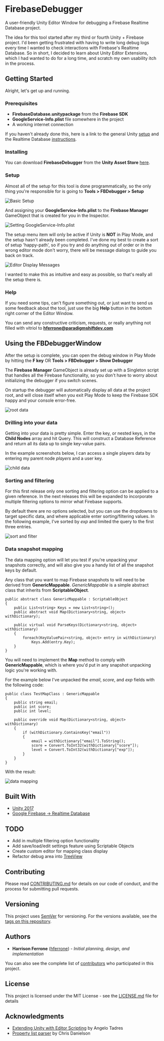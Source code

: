 # FirebaseDebugger
A user-friendly Unity Editor Window for debugging a Firebase Realtime Database project.


The idea for this tool started after my third or fourth Unity + Firebase project. I'd been getting frustrated with having to write long debug logs every time I wanted to check interactions with Firebase's Realtime Database. So in short, I decided to learn about Unity Editor Extensions, which I had wanted to do for a long time, and scratch my own usability itch in the process.

## Getting Started

Alright, let's get up and running.

### Prerequisites

* <b>FirebaseDatabase.unitypackage</b> from the <b>Firebase SDK</b>
* <b>GoogleService-Info.plist</b> file somewhere in the project
* A working internet connection

If you haven't already done this, here is a link to the general Unity [setup](https://firebase.google.com/docs/unity/setup) and the Realtime Database [instructions](https://firebase.google.com/docs/database/unity/start). 

### Installing

You can download <b>FirebaseDebugger</b> from the <b>Unity Asset Store</b> [here](https://assetstore.unity.com/).

### Setup

Almost all of the setup for this tool is done programmatically, so the only thing you're responsible for is going to <b>Tools > FBDebugger > Setup</b>

![Basic Setup](https://user-images.githubusercontent.com/8218795/37569699-6214c5be-2ae6-11e8-829e-99980a40eae7.png)

And assigning your <b>GoogleService-Info.plist</b> to the <b>Firebase Manager</b> GameObject that is created for you in the Inspector. 

![Setting GoogleService-Info.plist](https://user-images.githubusercontent.com/8218795/37569738-e6417508-2ae6-11e8-87f2-3b411d657372.png)

The setup menu item will only be active if Unity is <b>NOT</b> in Play Mode, and the setup hasn't already been completed. I've done my best to create a sort of setup 'happy-path', so if you try and do anything out of order or in the wrong editor mode don't worry, there will be message dialogs to guide you back on track.

![Editor Display Messages](https://user-images.githubusercontent.com/8218795/37569700-6860128e-2ae6-11e8-8c2f-42846a138c79.png)

I wanted to make this as intuitive and easy as possible, so that's really all the setup there is.

### Help

If you need some tips, can't figure something out, or just want to send us some feedback about the tool, just use the big <b>Help</b> button in the bottom right corner of the Editor Window.

You can send any constructive criticism, requests, or really anything not filled with vitriol to <b>hferrone@paradigmshiftdev.com</b>

## Using the FBDebuggerWindow

After the setup is complete, you can open the debug window in Play Mode by hitting the <b>F key</b> OR <b>Tools > FBDebugger > Show Debugger</b>

The <b>Firebase Manager</b> GameObject is already set up with a Singleton script that handles all the Firebase functionality, so you don't have to worry about initializing the debugger if you switch scenes.

On startup the debugger will automatically display all data at the project root, and will close itself when you exit Play Mode to keep the Firebase SDK happy and your console error-free.

![root data](https://user-images.githubusercontent.com/8218795/40130378-22ebd8a8-5937-11e8-9fc0-0167917bacf0.png)

### Drilling into your data

Getting into your data is pretty simple. Enter the key, or nested keys, in the <b>Child Nodes</b> array and hit Query. This will construct a Database Reference and return all its data up to single key-value pairs. 

In the example screenshots below, I can access a single players data by entering my parent node <i>players</i> and a user key. 

![child data](https://user-images.githubusercontent.com/8218795/40130479-6d30d904-5937-11e8-9b9c-e6fa379242ee.png)

### Sorting and filtering

For this first release only one sorting and filtering option can be applied to a given reference. In the next releases this will be expanded to incorporate multiple filtering options to mirror what Firebase supports.

By default there are no options selected, but you can use the dropdowns to target specific data, and where applicable enter sorting/filtering values. In the following example, I've sorted by <i>exp</i> and limited the query to the first three entries.

![sort and filter](https://user-images.githubusercontent.com/8218795/40130564-bba47c6c-5937-11e8-982a-ea68c33652e1.png)

### Data snapshot mapping

The data mapping option will let you test if you're unpacking your snapshots correctly, and will also give you a handy list of all the snapshot keys by default. 

Any class that you want to map Firebase snapshots to will need to be derived from <b>GenericMappable</b>. 
<i>GenericMappable</i> is a simple abstract class that inherits from <b>ScriptableObject</b>.

```
public abstract class GenericMappable : ScriptableObject
{
	public List<string> Keys = new List<string>();
	public abstract void Map(Dictionary<string, object> withDictionary);

	public virtual void ParseKeys(Dictionary<string, object> withDictionary)
	{
		foreach(KeyValuePair<string, object> entry in withDictionary)
			Keys.Add(entry.Key);
	}
}
```

You will need to implement the <b>Map</b> method to comply with <b>GenericMappable</b>, which is where you'd put in any snapshot unpacking logic you're working with.

For the example below I've unpacked the <i>email</i>, <i>score</i>, and <i>exp</i> fields with the following code: 

```
public class TestMapClass : GenericMappable
{
	public string email;
	public int score;
	public int level;

	public override void Map(Dictionary<string, object> withDictionary)
	{
		if (withDictionary.ContainsKey("email"))
		{
			email = withDictionary["email"].ToString();
			score = Convert.ToInt32(withDictionary["score"]);
			level = Convert.ToInt32(withDictionary["exp"]);
		}
	}
}
```

With the result:

![data mapping](https://user-images.githubusercontent.com/8218795/40270131-317d5d08-5b88-11e8-9f7c-f08cdb1a37eb.png)

## Built With

* [Unity 2017](https://unity3d.com/)
* [Google Firebase -> Realtime Database](https://firebase.google.com/docs/database/unity/start)

## TODO

* Add in multiple filtering option functionality
* Add save/load/edit settings feature using Scriptable Objects
* Create custom editor for mapping class display
* Refactor debug area into [TreeView](https://docs.unity3d.com/Manual/TreeViewAPI.html)

## Contributing

Please read [CONTRIBUTING.md](https://gist.github.com/PurpleBooth/b24679402957c63ec426) for details on our code of conduct, and the process for submitting pull requests.

## Versioning

This project uses [SemVer](http://semver.org/) for versioning. For the versions available, see the [tags on this repository](https://github.com/your/project/tags). 

## Authors

* **Harrison Ferrone** ([hferrone](https://github.com/hferrone)) - *Initial planning, design, and implementation* 

You can also see the complete list of [contributors](https://github.com/your/project/contributors) who participated in this project.

## License

This project is licensed under the MIT License - see the [LICENSE.md](LICENSE.md) file for details

## Acknowledgments

* [Extending Unity with Editor Scripting](https://www.packtpub.com/game-development/extending-unity-editor-scripting) by Angelo Tadres
* [Property list parser](http://www.chrisdanielson.com/2011/05/09/using-apple-property-list-files-with-unity3d/) by Chris Danielson
